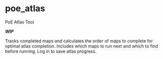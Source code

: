 # poe_atlas
PoE Atlas Tool

***WIP***

Tracks completed maps and calculates the order of maps to complete for optimal atlas completion. 
Includes which maps to run next and which to find before running. Log in to save atlas progress.
